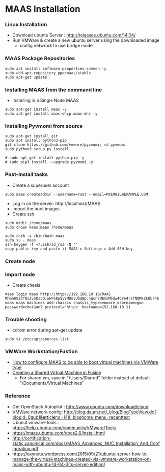 # MAAS Installation

### Linux Installation
- Download ubuntu Server : http://releases.ubuntu.com/14.04/
- Run VMWare & create a new ubuntu server using the downloaded image
  - config netwrork to use bridge mode

### MAAS Package Repositories
```
sudo apt install software-properties-common -y
sudo add-apt-repository ppa:maas/stable
sudo apt-get update
```

### Installing MAAS from the command line 
- Installing in a Single Node MAAS
```
sudo apt-get install maas -y
sudo apt-get install maas-dhcp maas-dns -y
```
### Installing Pyvmomi from source
```
sudo apt-get install git
sudo apt install python3-pip
git clone https://github.com/vmware/pyvmomi; cd pyvmomi
sudo python3 setup.py install

# sudo apt-get install python-pip -y
# sudo pip3 install --upgrade pyvmomi -y
```

### Post-Install tasks
- Create a superuser account
```
sudo maas createadmin --username=root --email=MYEMAIL@EXAMPLE.COM
```
- Log in on the server: http://localhost/MAAS
- Import the boot images  
- Create ssh
```
sudo mkdir /home/maas
sudo chown maas:maas /home/maas

sudo chsh -s /bin/bash maas
sudo su - maas
ssh-keygen -f ~/.ssh/id_rsa -N ''
copy public key and paste it MAAS > Settings > Add SSH key
```

### Create node

### Import node
- Create chesis
```
maas login maas http://http://192.168.10.18/MAAS Mhmm68ZJfQsZvGKzcQ:wHF5Bp5vSMDmvU5dWp:hWcn7UbkbMbdw4CYe4r5fNQMkZkUbF4S
maas maas machines add-chassis chassis_type=vmware username=gun  password=choiGun7 protocol='https' hostname=192.168.10.11
```

### Trouble shooting
- cdrom error during apt-get update
```
sudo vi /etc/apt/sources.list
```

### VMWare Workstation/Fustion 
- [How to configure MAAS to be able to boot virtual machines via VMWare type](http://askubuntu.com/questions/663771/how-to-configure-maas-to-be-able-to-boot-virtual-machines-via-vmware-type)
- [Creating a Shared Virtual Machine in Fusion](https://pubs.vmware.com/fusion-8/index.jsp?topic=%2Fcom.vmware.fusion.using.doc%2FGUID-30FCA4B3-D9FD-40AF-8817-F0902AE6D758.html)
  - For shared vm, save in "/Users/Shared" folder instead of default "/Documents/Virtual Machines"

### Reference
- Get OpenStack Autopilot : http://www.ubuntu.com/download/cloud
- VMWare network config: http://blog.daum.net/_blog/BlogTypeView.do?blogid=0gub1&articleno=14&_bloghome_menu=recenttext
- Ubunut vmware-tools : https://help.ubuntu.com/community/VMware/Tools
- https://maas.ubuntu.com/docs2.0/install.html
- http://certification-static.canonical.com/docs/MAAS_Advanced_NUC_Installation_And_Configuration.pdf
- https://oxynets.wordpress.com/2015/09/21/ubuntu-server-how-to-manage-the-virtual-machines-created-via-vmware-workstation-on-maas-with-ubuntu-14-04-3lts-server-edition/
